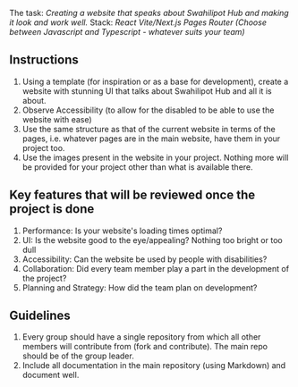 

The task: *Creating a website that speaks about Swahilipot Hub and making it look and work well.*
Stack: *React Vite/Next.js Pages Router (Choose between Javascript and Typescript - whatever suits your team)*

## Instructions

1. Using a template (for inspiration or as a base for development), create a website with stunning UI that talks about Swahilipot Hub and all it is about.
2. Observe Accessibility (to allow for the disabled to be able to use the website with ease)
3. Use the same structure as that of the current website in terms of the pages, i.e. whatever pages are in the main website, have them in your project too.
4. Use the images present in the website in your project. Nothing more will be provided for your project other than what is available there.

## Key features that will be reviewed once the project is done

1. Performance: Is your website's loading times optimal?
2. UI: Is the website good to the eye/appealing? Nothing too bright or too dull
3. Accessibility: Can the website be used by people with disabilities?
4. Collaboration: Did every team member play a part in the development of the project?
5. Planning and Strategy: How did the team plan on development?

## Guidelines
1. Every group should have a single repository from which all other members will contribute from (fork and contribute). The main repo should be of the group leader.
2. Include all documentation in the main repository (using Markdown) and document well.
